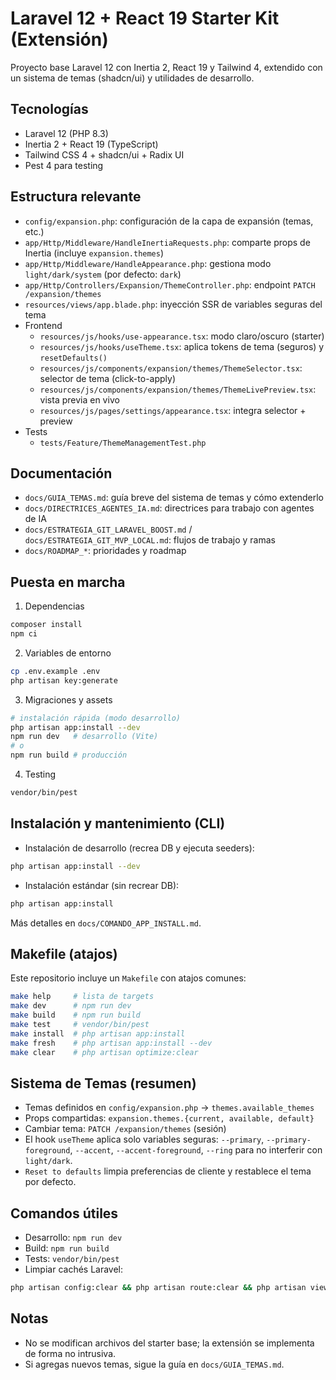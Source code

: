 # Laravel 12 + React 19 Starter Kit (Extensión)

Proyecto base Laravel 12 con Inertia 2, React 19 y Tailwind 4, extendido con un sistema de temas (shadcn/ui) y utilidades de desarrollo.

## Tecnologías

- Laravel 12 (PHP 8.3)
- Inertia 2 + React 19 (TypeScript)
- Tailwind CSS 4 + shadcn/ui + Radix UI
- Pest 4 para testing

## Estructura relevante

- `config/expansion.php`: configuración de la capa de expansión (temas, etc.)
- `app/Http/Middleware/HandleInertiaRequests.php`: comparte props de Inertia (incluye `expansion.themes`)
- `app/Http/Middleware/HandleAppearance.php`: gestiona modo `light/dark/system` (por defecto: `dark`)
- `app/Http/Controllers/Expansion/ThemeController.php`: endpoint `PATCH /expansion/themes`
- `resources/views/app.blade.php`: inyección SSR de variables seguras del tema
- Frontend
  - `resources/js/hooks/use-appearance.tsx`: modo claro/oscuro (starter)
  - `resources/js/hooks/useTheme.tsx`: aplica tokens de tema (seguros) y `resetDefaults()`
  - `resources/js/components/expansion/themes/ThemeSelector.tsx`: selector de tema (click-to-apply)
  - `resources/js/components/expansion/themes/ThemeLivePreview.tsx`: vista previa en vivo
  - `resources/js/pages/settings/appearance.tsx`: integra selector + preview
- Tests
  - `tests/Feature/ThemeManagementTest.php`

## Documentación

- `docs/GUIA_TEMAS.md`: guía breve del sistema de temas y cómo extenderlo
- `docs/DIRECTRICES_AGENTES_IA.md`: directrices para trabajo con agentes de IA
- `docs/ESTRATEGIA_GIT_LARAVEL_BOOST.md` / `docs/ESTRATEGIA_GIT_MVP_LOCAL.md`: flujos de trabajo y ramas
- `docs/ROADMAP_*`: prioridades y roadmap

## Puesta en marcha

1) Dependencias

```bash
composer install
npm ci
```

2) Variables de entorno

```bash
cp .env.example .env
php artisan key:generate
```

3) Migraciones y assets

```bash
# instalación rápida (modo desarrollo)
php artisan app:install --dev
npm run dev   # desarrollo (Vite)
# o
npm run build # producción
```

4) Testing

```bash
vendor/bin/pest
```

## Instalación y mantenimiento (CLI)

- Instalación de desarrollo (recrea DB y ejecuta seeders):

```bash
php artisan app:install --dev
```

- Instalación estándar (sin recrear DB):

```bash
php artisan app:install
```

Más detalles en `docs/COMANDO_APP_INSTALL.md`.

## Makefile (atajos)

Este repositorio incluye un `Makefile` con atajos comunes:

```bash
make help     # lista de targets
make dev      # npm run dev
make build    # npm run build
make test     # vendor/bin/pest
make install  # php artisan app:install
make fresh    # php artisan app:install --dev
make clear    # php artisan optimize:clear
```

## Sistema de Temas (resumen)

- Temas definidos en `config/expansion.php` → `themes.available_themes`
- Props compartidas: `expansion.themes.{current, available, default}`
- Cambiar tema: `PATCH /expansion/themes` (sesión)
- El hook `useTheme` aplica solo variables seguras: `--primary`, `--primary-foreground`, `--accent`, `--accent-foreground`, `--ring` para no interferir con `light/dark`.
- `Reset to defaults` limpia preferencias de cliente y restablece el tema por defecto.

## Comandos útiles

- Desarrollo: `npm run dev`
- Build: `npm run build`
- Tests: `vendor/bin/pest`
- Limpiar cachés Laravel:

```bash
php artisan config:clear && php artisan route:clear && php artisan view:clear
```

## Notas

- No se modifican archivos del starter base; la extensión se implementa de forma no intrusiva.
- Si agregas nuevos temas, sigue la guía en `docs/GUIA_TEMAS.md`.
